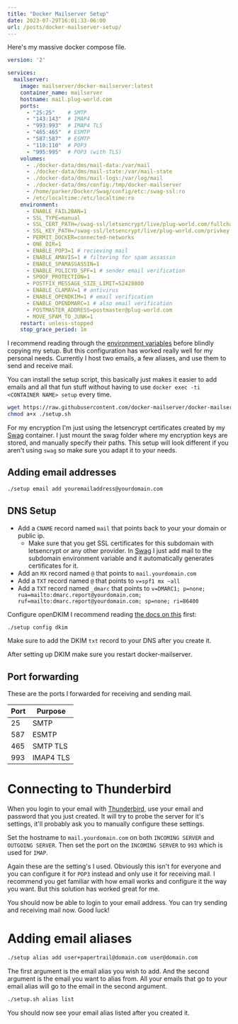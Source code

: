 ```yaml
---
title: "Docker Mailserver Setup"
date: 2023-07-29T16:01:33-06:00
url: /posts/docker-mailserver-setup/
---
```


Here's my massive docker compose file.

```yml
version: '2'

services:
  mailserver:
    image: mailserver/docker-mailserver:latest
    container_name: mailserver
    hostname: mail.plug-world.com
    ports:
      - "25:25"    # SMTP
      - "143:143"  # IMAP4
      - "993:993"  # IMAP4 TLS
      - "465:465"  # ESMTP
      - "587:587"  # ESMTP
      - "110:110"  # POP3
      - "995:995"  # POP3 (with TLS)
    volumes:
      - ./docker-data/dms/mail-data:/var/mail
      - ./docker-data/dms/mail-state:/var/mail-state
      - ./docker-data/dms/mail-logs:/var/log/mail
      - ./docker-data/dms/config:/tmp/docker-mailserver
      - /home/parker/Docker/Swag/config/etc:/swag-ssl:ro
      - /etc/localtime:/etc/localtime:ro
    environment:
      - ENABLE_FAIL2BAN=1
      - SSL_TYPE=manual
      - SSL_CERT_PATH=/swag-ssl/letsencrypt/live/plug-world.com/fullchain.pem
      - SSL_KEY_PATH=/swag-ssl/letsencrypt/live/plug-world.com/privkey.pem
      - PERMIT_DOCKER=connected-networks
      - ONE_DIR=1
      - ENABLE_POP3=1 # recieving mail
      - ENABLE_AMAVIS=1 # filtering for spam assassin
      - ENABLE_SPAMASSASSIN=1
      - ENABLE_POLICYD_SPF=1 # sender email verification
      - SPOOF_PROTECTION=1
      - POSTFIX_MESSAGE_SIZE_LIMIT=52428800
      - ENABLE_CLAMAV=1 # antivirus
      - ENABLE_OPENDKIM=1 # email verification
      - ENABLE_OPENDMARC=1 # also email verification
      - POSTMASTER_ADDRESS=postmaster@plug-world.com
      - MOVE_SPAM_TO_JUNK=1
    restart: unless-stopped
    stop_grace_period: 1m
```

I recommend reading through the [environment variables](https://docker-mailserver.github.io/docker-mailserver/latest/config/environment/) before blindly copying my setup. But this configuration has worked really well for my personal needs. Currently I host two emails, a few aliases, and use them to send and receive mail. 

You can install the setup script, this basically just makes it easier to add emails and all that fun stuff without having to use `docker exec -ti <CONTAINER NAME> setup` every time.
```bash
wget https://raw.githubusercontent.com/docker-mailserver/docker-mailserver/master/setup.sh
chmod a+x ./setup.sh
```

For my encryption I'm just using the letsencrypt certificates created by my [Swag](https://docs.linuxserver.io/images/docker-swag) container. I just mount the swag folder where my encryption keys are stored, and manually specify their paths. This setup will look different if you aren't using `swag` so make sure you adapt it to your needs.

## Adding email addresses
```bash
./setup email add youremailaddress@yourdomain.com
```

## DNS Setup
- Add a `CNAME` record named `mail` that points back to your your domain or public ip.
	- Make sure that you get SSL certificates for this subdomain with letsencrypt or any other provider. In [Swag](https://docs.linuxserver.io/images/docker-swag) I just add mail to the subdomain environment variable and it automatically generates certificates for it.
- Add an `MX` record named `@` that points to `mail.yourdomain.com`
- Add a `TXT` record named `@` that points to `v=spf1 mx ~all`
- Add a `TXT` record named `_dmarc` that points to `v=DMARC1; p=none; rua=mailto:dmarc.report@yourdomain.com; ruf=mailto:dmarc.report@yourdomain.com; sp=none; ri=86400`

Configure openDKIM I recommend reading [the docs on this](https://docker-mailserver.github.io/docker-mailserver/latest/config/best-practices/dkim_dmarc_spf/) first:
```bash
./setup config dkim
```

Make sure to add the DKIM `txt` record to your DNS after you create it.

After setting up DKIM make sure you restart docker-mailserver.

## Port forwarding
These are the ports I forwarded for receiving and sending mail.

| Port | Purpose   |
|------|-----------|
| 25   | SMTP      |
| 587  | ESMTP     |
| 465  | SMTP TLS  |
| 993  | IMAP4 TLS |

# Connecting to Thunderbird
When you login to your email with [Thunderbird](https://www.thunderbird.net/en-US/), use your email and password that you just created. It will try to probe the server for it's settings, it'll probably ask you to manually configure these settings.

Set the hostname to `mail.yourdomain.com` on both `INCOMING SERVER` and `OUTGOING SERVER`. Then set the port on the `INCOMING SERVER` to `993` which is used for `IMAP`.

Again these are the setting's I used. Obviously this isn't for everyone and you can configure it for `POP3` instead and only use it for receiving mail. I recommend you get familiar with how email works and configure it the way you want. But this solution has worked great for me.

You should now be able to login to your email address. You can try sending and receiving mail now. Good luck!
 
# Adding email aliases

```bash
./setup alias add user+papertrail@domain.com user@domain.com
```

The first argument is the email alias you wish to add. And the second argument is the email you want to alias from. All your emails that go to your email alias will go to the email in the second argument.

```bash
./setup.sh alias list
```

You should now see your email alias listed after you created it.
